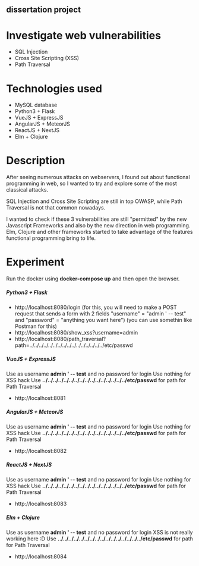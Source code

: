 ## dissertation project

# Investigate web vulnerabilities
* SQL Injection
* Cross Site Scripting (XSS)
* Path Traversal

# Technologies used
* MySQL database
* Python3 + Flask
* VueJS + ExpressJS
* AngularJS + MeteorJS
* ReactJS + NextJS
* Elm + Clojure

# Description
After seeing numerous attacks on webservers, I found out about functional programming in web, so I wanted to try and explore some of the most classical attacks.

SQL Injection and Cross Site Scripting are still in top OWASP, while Path Traversal is not that common nowadays.

I wanted to check if these 3 vulnerabilities are still "permitted" by the new Javascript Frameworks and also by the new direction in web programming. Elm, Clojure and other frameworks started to take advantage of the features functional programming bring to life.

# Experiment
Run the docker using **docker-compose up** and then open the browser.
##### Python3 + Flask
* http://localhost:8080/login (for this, you will need to make a POST request that sends a form with 2 fields "username" = "admin ' -- test" and "password" = "anything you want here") (you can use somethin like Postman for this)
* http://localhost:8080/show_xss?username=admin
* http://localhost:8080/path_traversal?path=../../../../../../../../../../../../../../../../etc/passwd

##### VueJS + ExpressJS
Use as username **admin ' -- test** and no password for login
Use nothing for XSS hack
Use **../../../../../../../../../../../../../../../../etc/passwd** for path for Path Traversal
* http://localhost:8081

##### AngularJS + MeteorJS
Use as username **admin ' -- test** and no password for login
Use nothing for XSS hack
Use **../../../../../../../../../../../../../../../../etc/passwd** for path for Path Traversal
* http://localhost:8082

##### ReactJS + NextJS
Use as username **admin ' -- test** and no password for login
Use nothing for XSS hack
Use **../../../../../../../../../../../../../../../../etc/passwd** for path for Path Traversal
* http://localhost:8083

##### Elm + Clojure
Use as username **admin ' -- test** and no password for login
XSS is not really working here :D
Use **../../../../../../../../../../../../../../../../etc/passwd** for path for Path Traversal
* http://localhost:8084